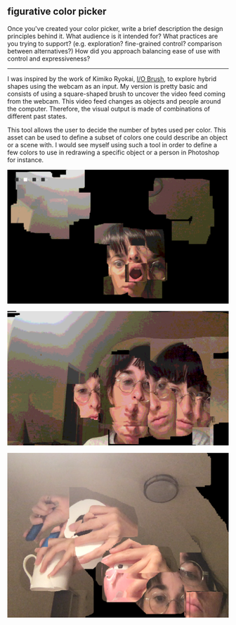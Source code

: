 ## figurative color picker

Once you've created your color picker, write a brief description the design principles behind it. What audience is it intended for? What practices are you trying to support? (e.g. exploration? fine-grained control? comparison between alternatives?) How did you approach balancing ease of use with control and expressiveness?

----------------------

I was inspired by the work of Kimiko Ryokai, [I/O Brush](https://vimeo.com/44538204), to explore hybrid shapes using the webcam as an input. My version is pretty basic and consists of using a square-shaped brush to uncover the video feed coming from the webcam. This video feed changes as objects and people around the computer. Therefore, the visual output is made of combinations of different past states.

This tool allows the user to decide the number of bytes used per color. This asset can be used to define a subset of colors one could describe an object or a scene with. I would see myself using such a tool in order to define a few colors to use in redrawing a specific object or a person in Photoshop for instance.






![color0](https://github.com/CSVAD/sam/blob/master/projects/week6/scream.png)

![color1](https://github.com/CSVAD/sam/blob/master/projects/week6/moreofmelessofyou.png)

![color2](https://github.com/CSVAD/sam/blob/master/projects/week6/objetspreferes.png)
